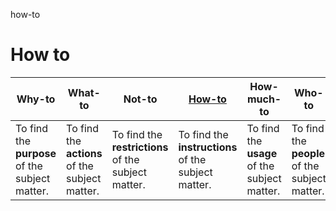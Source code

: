 how-to
# How to

|Why-to|What-to|Not-to|[How-to](https://github.com/vanHeemstraSystems/how-to)|How-much-to|Who-to|When-to|Where-to|
|--|--|--|--|--|--|--|--|
|To find the **purpose** of the subject matter.|To find the **actions** of the subject matter.|To find the **restrictions** of the subject matter.|To find the **instructions** of the subject matter.|To find the **usage** of the subject matter.|To find the **people** of the subject matter.|To find the **timings** of the subject matter.|To find the **whereabouts** of the subject matter.|
